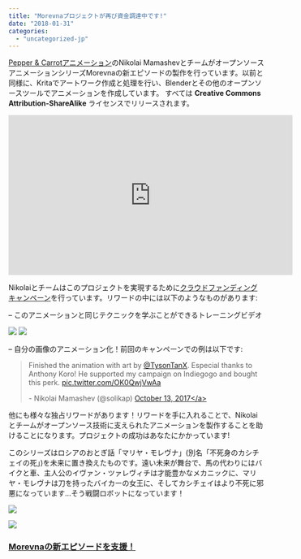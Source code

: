 ```yaml
---
title: "Morevnaプロジェクトが再び資金調達中です!"
date: "2018-01-31"
categories: 
  - "uncategorized-jp"
---
```


[Pepper & Carrotアニメーション](https://krita.org/jp/item/pepper-carrot-comic-goes-animated-jp/)のNikolai MamashevとチームがオープンソースアニメーションシリーズMorevnaの新エピソードの製作を行っています。以前と同様に、Kritaでアートワーク作成と処理を行い、Blenderとその他のオープンソースツールでアニメーションを作成しています。 すべては **Creative Commons Attribution-ShareAlike** ライセンスでリリースされます。

<iframe src="https://www.youtube.com/embed/9_3NZ6j04Ug?rel=0" width="560" height="315" frameborder="0" allowfullscreen="allowfullscreen"></iframe>

Nikolaiとチームはこのプロジェクトを実現するために[クラウドファンディングキャンペーン](https://morevnaproject.org/crowdfunding/morevna-episode-4/)を行っています。リワードの中には以下のようなものがあります:

– このアニメーションと同じテクニックを学ぶことができるトレーニングビデオ

![](/images/posts/2018/pepper-300x169.jpg) ![](/images/posts/2018/synfig-300x169.png)

– 自分の画像のアニメーション化！前回のキャンペーンでの例は以下です:

<blockquote class="twitter-tweet" data-lang="en"><p dir="ltr" lang="en">Finished the animation with art by <a href="https://twitter.com/TysonTanX?ref_src=twsrc%5Etfw">@TysonTanX</a>. Especial thanks to Anthony Koro! He supported my campaign on Indiegogo and bought this perk. <a href="https://t.co/OK0QwjVwAa">pic.twitter.com/OK0QwjVwAa</a></p>- Nikolai Mamashev (@solikap) <a href="https://twitter.com/solikap/status/918761672180891648?ref_src=twsrc%5Etfw">October 13, 2017&lt;/a&gt;</a></blockquote>
<script async src="https://platform.twitter.com/widgets.js" charset="utf-8"></script>

他にも様々な独占リワードがあります！リワードを手に入れることで、Nikolaiとチームがオープンソース技術に支えられたアニメーションを製作することを助けることになります。プロジェクトの成功はあなたにかかっています!

このシリーズはロシアのおとぎ話「マリヤ・モレヴナ」(別名「不死身のカシチェイの死」)を未来に置き換えたものです。遠い未来が舞台で、馬の代わりにはバイクと車、主人公のイヴァン・ツァレヴィチは才能豊かなメカニックに、マリヤ・モレヴナは刀を持ったバイカーの女王に、そしてカシチェイはより不死に邪悪になっています…そう戦闘ロボットになっています！

![](/images/posts/2018/sketch.jpg)

![](/images/posts/2018/darkness.png)

### [Morevnaの新エピソードを支援！](https://morevnaproject.org/crowdfunding/morevna-episode-4/)
